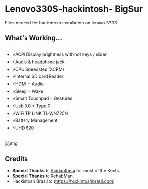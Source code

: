 
# Lenovo330S-hackintosh- BigSur
Files needed for hackintosh installation on lenovo 330S.

## What's Working...
```
```
- ⚡ACPI Display brightness with hot keys / slider
- ⚡Audio & headphone jack
- ⚡CPU Speedstep (XCPM)
- ⚡Internal SD card Reader
- ⚡HDMI + Audio
- ⚡Sleep + Wake
- ⚡Smart Touchpad + Gestures
- ⚡Usb 3.0 + Type C
- ⚡WiFi TP LINK TL-WN725N
- ⚡Battery Management
- ⚡UHD 620
```
```


![img](https://i.imgur.com/jPUZKG6.png)


## Credits

- **Special Thanks** to [Acidanthera](https://github.com/acidanthera) for most of the Kexts.
- **Special Thanks** to [RehabMan](https://github.com/RehabMan).
- Hackintosh Brasil to (https://hackintoshbrasil.com)
